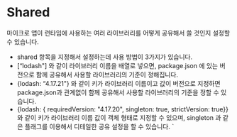 # Shared

마이크로 앱이 런타임에 사용하는 여러 라이브러리를 어떻게 공유해서 쓸 것인지 설정할 수 있습니다.

- shared 항목을 지정해서 설정하는데 사용 방법이 3가지가 있습니다.
- [“lodash"] 와 같이 라이브러리 이름을 배열로 넣으면, package.json 에 있는 버전으로 함께 공유해서 사용할 라이브러리의 기준이 정해집니다.
- {lodash: “4.17.21"} 와 같이 키가 라이브러리 이름이고 값이 버전으로 지정하면 package.json과 관계없이 함께 공유해서 사용할 라이브러리의 기준을 정할 수 있습니다.
- {lodash: { requiredVersion: "4.17.20", singleton: true, strictVersion: true}} 와 같이 키가 라이브러리 이름 값이 객체 형태로 지정할 수 있으며, singleton 과 같은 플래그를 이용해서 디테일한 공유 설정을 할 수 있습니다.
`